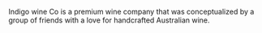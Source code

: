 Indigo wine Co is a premium wine company that was conceptualized by a group of friends with a love for handcrafted Australian wine.
